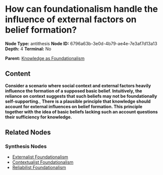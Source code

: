 # How can foundationalism handle the influence of external factors on belief formation?

**Node Type:** antithesis
**Node ID:** 6796a63b-3e0d-4b79-ae4e-7e3af7d13a13
**Depth:** 4
**Terminal:** No

**Parent:** [Knowledge as Foundationalism](knowledge-as-foundationalism-synthesis-2610c891-7149-4cfb-b9b3-88ce3e1b4dfd.md)

## Content

**Consider a scenario where social context and external factors heavily influence the formation of a supposed basic belief. Intuitively, the reliance on context suggests that such beliefs may not be foundationally self-supporting.**, **There is a plausible principle that knowledge should account for external influences on belief formation. This principle together with the idea of basic beliefs lacking such an account questions their sufficiency for knowledge.**

## Related Nodes

### Synthesis Nodes

- [Externalist Foundationalism](externalist-foundationalism-synthesis-a94f4195-f3e9-46bc-b9cd-106c24da842b.md)
- [Contextualist Foundationalism](contextualist-foundationalism-synthesis-1baa390e-87bf-4aa9-8ec7-a71ab0c191a7.md)
- [Reliabilist Foundationalism](reliabilist-foundationalism-synthesis-7834c780-24b4-4d31-b39a-bad676f1a9f5.md)
